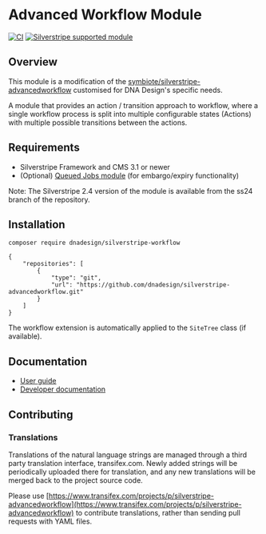 # Advanced Workflow Module

[![CI](https://github.com/symbiote/silverstripe-advancedworkflow/actions/workflows/ci.yml/badge.svg)](https://github.com/symbiote/silverstripe-advancedworkflow/actions/workflows/ci.yml)
[![Silverstripe supported module](https://img.shields.io/badge/silverstripe-supported-0071C4.svg)](https://www.silverstripe.org/software/addons/silverstripe-commercially-supported-module-list/)

## Overview

This module is a modification of the [symbiote/silverstripe-advancedworkflow](https://github.com/symbiote/silverstripe-advancedworkflow) customised for DNA Design's specific needs.

A module that provides an action / transition approach to workflow, where a
single workflow process is split into multiple configurable states (Actions)
with multiple possible transitions between the actions.

## Requirements

 * Silverstripe Framework and CMS 3.1 or newer
 * (Optional) [Queued Jobs module](https://github.com/nyeholt/silverstripe-queuedjobs) (for embargo/expiry functionality)

 Note: The Silverstripe 2.4 version of the module is available from the ss24
 branch of the repository.

## Installation
`composer require dnadesign/silverstripe-workflow`
```
{
    "repositories": [
        {
            "type": "git",
            "url": "https://github.com/dnadesign/silverstripe-advancedworkflow.git"
        }
    ]
}
```

The workflow extension is automatically applied to the `SiteTree` class (if available).

## Documentation
 - [User guide](docs/en/userguide/index.md)
 - [Developer documentation](docs/en/index.md)

## Contributing

### Translations

Translations of the natural language strings are managed through a third party translation interface, transifex.com. Newly added strings will be periodically uploaded there for translation, and any new translations will be merged back to the project source code.

Please use [https://www.transifex.com/projects/p/silverstripe-advancedworkflow](https://www.transifex.com/projects/p/silverstripe-advancedworkflow) to contribute translations, rather than sending pull requests with YAML files.

